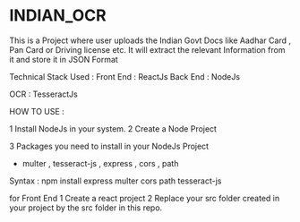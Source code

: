 # INDIAN_OCR
This is a Project where user uploads the Indian Govt Docs like Aadhar Card , Pan Card or Driving license etc. It will extract the relevant Information from it and store it in JSON Format

Technical Stack Used :
Front End : ReactJs
Back  End : NodeJs

OCR : TesseractJs


HOW TO USE : 

1 Install NodeJs in your system. 
2 Create a Node Project 

3 Packages you need to install in your NodeJs Project
 - multer , tesseract-js , express , cors , path
 
 Syntax : npm install express multer cors path tesseract-js
 
 
 
 
 
 for Front End
 1 Create a react project
 2 Replace your src folder created in your project by the src folder in this repo.



